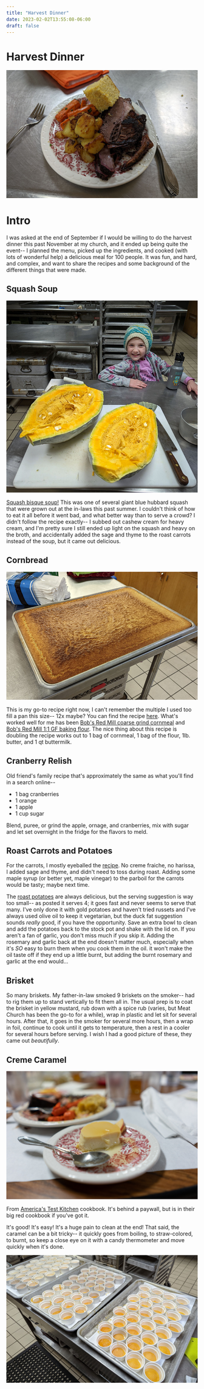 ```yaml
---
title: "Harvest Dinner"
date: 2023-02-02T13:55:08-06:00
draft: false
---
```


# Harvest Dinner

![Plated Dinner](/harvest-dinner/plated.jpg)

# Intro

I was asked at the end of September if I would be willing to do the harvest dinner this past November at my church, and it ended up being quite the event-- I planned the menu, picked up the ingredients, and cooked (with lots of wonderful help) a delicious meal for 100 people.  It was fun, and hard, and complex, and want to share the recipes and some background of the different things that were made.


## Squash Soup

![Squash](/harvest-dinner/squash.jpg)

[Squash bisque soup!](https://web.archive.org/web/20180310140709/http://vegenistaskitchen.com/blue-hubbard-squash-bisque/) This was one of several giant blue hubbard squash that were grown out at the in-laws this past summer.  I couldn't think of how to eat it all before it went bad, and what better way than to serve a crowd?  I didn't follow the recipe exactly-- I subbed out cashew cream for heavy cream, and I'm pretty sure I still ended up light on the squash and heavy on the broth, and accidentally added the sage and thyme to the roast carrots instead of the soup, but it came out delicious.

## Cornbread

![Cornbread](/harvest-dinner/cornbread.jpg)

This is my go-to recipe right now, I can't remember the multiple I used too fill a pan this size-- 12x maybe?  You can find the recipe [here](https://mygluten-freekitchen.com/best-sweet-cornbread-gluten-free/).  What's worked well for me has been [Bob's Red Mill coarse grind cornmeal](https://www.bobsredmill.com/coarse-grind-cornmeal.html) and [Bob's Red Mill 1:1 GF baking flour](https://www.bobsredmill.com/gluten-free-1-to-1-baking-flour.html).  The nice thing about this recipe is doubling the recipe works out to 1 bag of cornmeal, 1 bag of the flour, 1lb. butter, and 1 qt buttermilk.

## Cranberry Relish

Old friend's family recipe that's approximately the same as what you'll find in a search online--
- 1 bag cranberries
- 1 orange
- 1 apple
- 1 cup sugar

Blend, puree, or grind the apple, ornage, and cranberries, mix with sugar and let set overnight in the fridge for the flavors to meld.

## Roast Carrots and Potatoes

For the carrots, I mostly eyeballed the [recipe](https://www.seriouseats.com/roasted-carrots-harissa-creme-fraiche-food-lab-recipe).
No creme fraiche, no harissa, I added sage and thyme, and didn't need to toss during roast.
Adding some maple syrup (or better yet, maple vinegar) to the parboil for the carrots would be tasty; maybe next time.

The [roast potatoes](https://www.seriouseats.com/the-best-roast-potatoes-ever-recipe) are always delicious, but
the serving suggestion is way too small-- as posted it serves 4; it goes fast and never seems to serve that many.
I've only done it with gold potatoes and haven't tried russets and
I've always used olive oil to keep it vegetarian, but the duck fat suggestion sounds *really* good, if you have the opportunity.
Save an extra bowl to clean and add the potatoes back to the stock pot and shake with the lid on.
If you aren't a fan of garlic, you don't miss much if you skip it.
Adding the rosemary and garlic back at the end doesn't matter much, especially when it's _SO_ easy to burn them when you cook them in the oil. it won't make the oil taste off if they end up a little burnt, but adding the burnt rosemary and garlic at the end would...

## Brisket

So many briskets.  My father-in-law smoked 9 briskets on the smoker-- had to rig them up to stand vertically to fit them all in.  The usual prep is to coat the brisket in yellow mustard, rub down with a spice rub (varies, but Meat Church has been the go-to for a while), wrap in plastic and let sit for several hours.  After that, it goes in the smoker for several more hours, then a wrap in foil, continue to cook until it gets to temperature, then a rest in a cooler for several hours before serving.  I wish I had a good picture of these, they came out _beautifully_.

## Creme Caramel

![Creme Caramel](/harvest-dinner/creme-caramel-plated.jpg)

From [America's Test Kitchen](https://www.americastestkitchen.com/recipes/1016-classic-creme-caramel) cookbook. It's behind a paywall, but is in their big red cookbook if you've got it.

It's good!  It's easy!  It's a huge pain to clean at the end!  That said, the caramel can be a bit tricky-- it quickly goes from boiling, to straw-colored, to burnt, so keep a close eye on it with a candy thermometer and move quickly when it's done.

![Caramel prep](/harvest-dinner/creme-caramel.jpg)